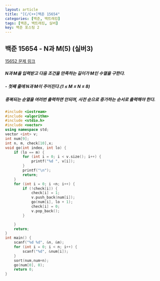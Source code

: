 ```yaml
---
layout: article
title: "[C/C++]백준 15654"
categories: [백준, 백트래킹]
tags: [백준, 백트래킹, 실버]
key: 백준 포스팅 2
---
```

## 백준 15654 - N과 M(5) (실버3)

[15652 문제 링크](https://www.acmicpc.net/problem/15654)

#####  N과 M을 입력받고 다음 조건을 만족하는 길이가 M인 수열을 구한다.

##### - 첫째 줄에 N과 M이 주어진다.(1 ≤ M ≤ N ≤ 8)

#####  중복되는 순열을 여러번 출력하면 안되며, 사전 순으로 증가하는 순서로 출력해야 한다.

```cpp
#include <iostream>
#include <algorithm>
#include <stdio.h>
#include <vector>
using namespace std;
vector <int> v;
int num[9];
int n, m, check[10],x;
void go(int index, int lo) {
	if (lo == m) {
		for (int i = 0; i < v.size(); i++) {
			printf("%d ", v[i]);
		}
		printf("\n");
		return;
	}
	for (int i = 0; i <n; i++) {
		if (!check[i]) {
			check[i] = 1;
			v.push_back(num[i]);
			go(num[i], lo + 1);
			check[i] = 0;
			v.pop_back();
		}

	}
	return;
}
int main() {
	scanf("%d %d", &n, &m);
	for (int i = 0; i < n; i++) {
		scanf("%d", &num[i]);
	}
	sort(num,num+n);
	go(num[0], 0);
	return 0;
}
```